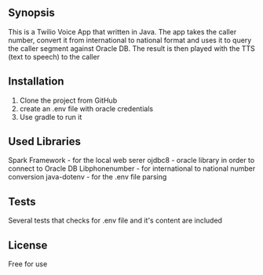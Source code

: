 ## Synopsis

This is a Twilio Voice App that written in Java. The app takes the caller number, convert it from international to national format and uses it to query the caller segment against Oracle DB. 
The result is then played with the TTS (text to speech) to the caller


## Installation

1. Clone the project from GitHub
2. create an .env file with oracle credentials
3. Use gradle to run it


## Used Libraries

Spark Framework - for the local web serer
ojdbc8 - oracle library in order to connect to Oracle DB
Libphonenumber - for international to national number conversion
java-dotenv - for the .env file parsing


## Tests

Several tests that checks for .env file and it's content are included

## License

Free for use